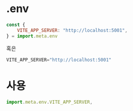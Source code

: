 # .env

```js
const {
	VITE_APP_SERVER: "http://localhost:5001",
} = import.meta.env
```


혹은
```js
VITE_APP_SERVER="http://localhost:5001"
```

# 사용 
```js
import.meta.env.VITE_APP_SERVER,
```
